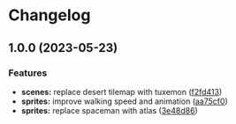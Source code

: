 # Changelog

## 1.0.0 (2023-05-23)


### Features

* **scenes:** replace desert tilemap with tuxemon ([f2fd413](https://github.com/remarkablegames/phaser-rpg/commit/f2fd4133376aa46a5606ac08dbf84a8daa3e6fb7))
* **sprites:** improve walking speed and animation ([aa75cf0](https://github.com/remarkablegames/phaser-rpg/commit/aa75cf0808c6764c38ceb0c26d856e1e9a0939e3))
* **sprites:** replace spaceman with atlas ([3e48d86](https://github.com/remarkablegames/phaser-rpg/commit/3e48d86763681e25211205ae2ccd1b64632fc591))
